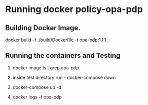 # Running docker  policy-opa-pdp

## Building Docker Image.
docker build -f  ./build/Dockerfile  -t opa-pdp:1.1.1 .

## Running the containers and Testing

1. docker image ls | grep opa-pdp

2. inside test directory run - docker-compose down
   
3.  docker-compose up -d

4.  docker logs -f opa-pdp





